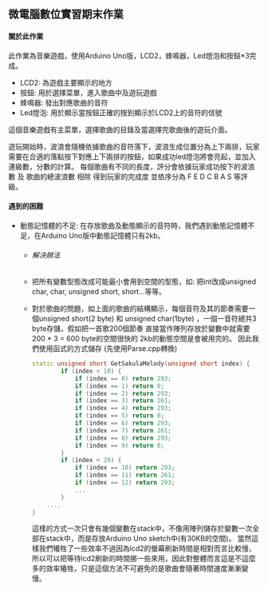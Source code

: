 ## 微電腦數位實習期末作業

#### 關於此作業

此作業為音樂遊戲，使用Arduino Uno版，LCD2，蜂鳴器，Led燈泡和按鈕*3完成。

* LCD2:      為遊戲主要顯示的地方
* 按鈕:        用於選擇菜單，進入歌曲中及遊玩遊戲
* 蜂鳴器:    發出對應歌曲的音符
* Led燈泡:  用於顯示當按鈕正確的按到顯示於LCD2上的音符的信號

這個音樂遊戲有主菜單，選擇歌曲的目錄及當選擇完歌曲後的遊玩介面。

遊玩開始時，波浪會隨機依據歌曲的音符落下，波浪生成位置分為上下兩排，玩家需要在合適的落點按下對應上下兩排的按鈕，如果成功led燈泡將會亮起，並加入連級數，分數的計算。 每個歌曲有不同的長度，評分會依據玩家成功按下的波浪數 及 歌曲的總波浪數 相除 得到玩家的完成度 並依序分為 F E D C B A S 等評級。 

#### 遇到的困難

* 動態記憶體的不足: 在存放歌曲及動態顯示的音符時，我們遇到動態記憶體不足，在Arduino Uno版中動態記憶體只有2kb。 

  * ###### 解決辦法

  * 把所有變數型態改成可能最小會用到空間的型態，如: 把int改成unsigned char, char, unsigned short, short...等等。

  * 對於歌曲的問題，如上面的歌曲的結構顯示，每個音符及其的節奏需要一個unsigned short(2 byte) 和 unsigned char(1byte) ，一個一音符總共3 byte存儲，假如把一首歌200個節奏  直接當作陣列存放於變數中就需要200 * 3 = 600 byte的空間很快的 2kb的動態空間是會被用完的。  因此我們使用函式的方式儲存 (先使用Parse.cpp轉換)

    ````c++
    static unsigned short GetSakulaMelody(unsigned short index) {
            if (index < 10) {
                if (index == 0) return 293;
                if (index == 1) return 0;
                if (index == 2) return 293;
                if (index == 3) return 261;
                if (index == 4) return 293;
                if (index == 5) return 0;
                if (index == 6) return 293;
                if (index == 7) return 261;
                if (index == 8) return 293;
                if (index == 9) return 0;
            }
            if (index < 20) {
                if (index == 10) return 293;
                if (index == 11) return 261;
                if (index == 12) return 293;
                ...
            }
        ....
    }
    ````

    這樣的方式一次只會有幾個變數在stack中，不像用陣列儲存於變數一次全部在stack中，而是存放Arduino Uno sketch中(有30KB的空間)。   當然這樣我們犧牲了一些效率不過因為lcd2的螢幕刷新時間是相對而言比較慢，所以可以把等待lcd2刷新的時間挪一些來用，因此對整體而言這是不這麼多的效率犧牲，只是這個方法不可避免的是歌曲會隨著時間速度漸漸變慢。
